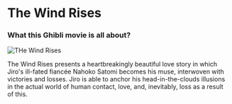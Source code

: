 # **The Wind Rises**

### What this Ghibli movie is all about? 


![THe Wind Rises](https://m.media-amazon.com/images/M/MV5BMTU4NDg0MzkzNV5BMl5BanBnXkFtZTgwODA3Mzc1MDE@._V1_FMjpg_UX1000_.jpg)


The Wind Rises presents a heartbreakingly beautiful love story in which Jiro's ill-fated fiancée Nahoko Satomi becomes his muse, interwoven with victories and losses. Jiro is able to anchor his head-in-the-clouds illusions in the actual world of human contact, love, and, inevitably, loss as a result of this.
